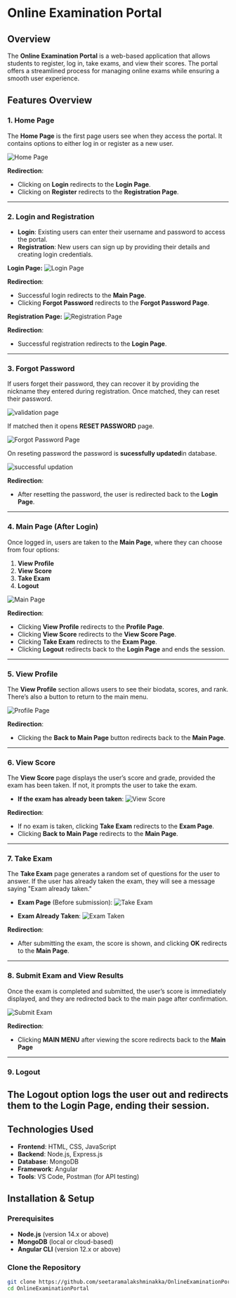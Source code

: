 # Online Examination Portal

## Overview
The **Online Examination Portal** is a web-based application that allows students to register, log in, take exams, and view their scores. The portal offers a streamlined process for managing online exams while ensuring a smooth user experience.

## Features Overview

### 1. Home Page
The **Home Page** is the first page users see when they access the portal. It contains options to either log in or register as a new user.

![Home Page](public/images/WhatsApp%20Image%202024-10-27%20at%2018.36.13.jpeg)

**Redirection**:  
- Clicking on **Login** redirects to the **Login Page**.
- Clicking on **Register** redirects to the **Registration Page**.

---

### 2. Login and Registration
- **Login**: Existing users can enter their username and password to access the portal.
- **Registration**: New users can sign up by providing their details and creating login credentials.

**Login Page:**
![Login Page](public/images/WhatsApp%20Image%202024-10-27%20at%2018.37.45.jpeg)

**Redirection**:  
- Successful login redirects to the **Main Page**.
- Clicking **Forgot Password** redirects to the **Forgot Password Page**.

**Registration Page:**
![Registration Page](public/images/WhatsApp%20Image%202024-10-27%20at%2018.42.11.jpeg)

**Redirection**:  
- Successful registration redirects to the **Login Page**.

---

### 3. Forgot Password
If users forget their password, they can recover it by providing the nickname they entered during registration. Once matched, they can reset their password.

![validation page](public/images/WhatsApp%20Image%202024-10-27%20at%2018.40.46.jpeg)

If matched then it opens **RESET PASSWORD** page.

![Forgot Password Page](public/images/WhatsApp%20Image%202024-10-27%20at%2018.41.07.jpeg)

On reseting password the password is **sucessfully updated**in database.

![successful updation](public/images/WhatsApp%20Image%202024-10-27%20at%2018.41.46.jpeg)

**Redirection**:  

- After resetting the password, the user is redirected back to the **Login Page**.
---
### 4. Main Page (After Login)
Once logged in, users are taken to the **Main Page**, where they can choose from four options:
1. **View Profile**
2. **View Score**
3. **Take Exam**
4. **Logout**

![Main Page](public/images/WhatsApp%20Image%202024-10-27%20at%2018.38.14.jpeg)

**Redirection**:  
- Clicking **View Profile** redirects to the **Profile Page**.
- Clicking **View Score** redirects to the **View Score Page**.
- Clicking **Take Exam** redirects to the **Exam Page**.
- Clicking **Logout** redirects back to the **Login Page** and ends the session.

---

### 5. View Profile
The **View Profile** section allows users to see their biodata, scores, and rank. There’s also a button to return to the main menu.

![Profile Page](public/images/WhatsApp%20Image%202024-10-27%20at%2018.39.40.jpeg)

**Redirection**:  
- Clicking the **Back to Main Page** button redirects back to the **Main Page**.

---

### 6. View Score
The **View Score** page displays the user’s score and grade, provided the exam has been taken. If not, it prompts the user to take the exam.

- **If the exam has already been taken**:
  ![View Score](public/images/WhatsApp%20Image%202024-10-27%20at%2018.38.58.jpeg)

**Redirection**:  
- If no exam is taken, clicking **Take Exam** redirects to the **Exam Page**.
- Clicking **Back to Main Page** redirects to the **Main Page**.

---

### 7. Take Exam
The **Take Exam** page generates a random set of questions for the user to answer. If the user has already taken the exam, they will see a message saying "Exam already taken."

- **Exam Page** (Before submission):
  ![Take Exam](public/images/WhatsApp%20Image%202024-10-27%20at%2018.42.34.jpeg)

- **Exam Already Taken**:
  ![Exam Taken](public/images/WhatsApp%20Image%202024-10-27%20at%2018.40.28.jpeg)

**Redirection**:  
- After submitting the exam, the score is shown, and clicking **OK** redirects to the **Main Page**.

---

### 8. Submit Exam and View Results
Once the exam is completed and submitted, the user’s score is immediately displayed, and they are redirected back to the main page after confirmation.

![Submit Exam](public/images/WhatsApp%20Image%202024-10-27%20at%2018.43.00.jpeg)

**Redirection**:  
- Clicking **MAIN MENU** after viewing the score redirects back to the **Main Page**
---

### 9. Logout
The **Logout** option logs the user out and redirects them to the **Login Page**, ending their session.
---

## Technologies Used
- **Frontend**: HTML, CSS, JavaScript
- **Backend**: Node.js, Express.js
- **Database**: MongoDB
- **Framework**: Angular
- **Tools**: VS Code, Postman (for API testing)

## Installation & Setup

### Prerequisites
- **Node.js** (version 14.x or above)
- **MongoDB** (local or cloud-based)
- **Angular CLI** (version 12.x or above)

### Clone the Repository
```bash
git clone https://github.com/seetaramalakshminakka/OnlineExaminationPortal.git
cd OnlineExaminationPortal
